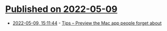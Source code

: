 # [Published on 2022-05-09](index.md)

* [2022-05-09, 15:11:44](https://news.ycombinator.com/item?id=31315110) - [Tips – Preview the Mac app people forget about](https://www.fourth-wall.co.uk/post/10-tips-for-preview-the-default-mac-app-that-people-forget-about)
